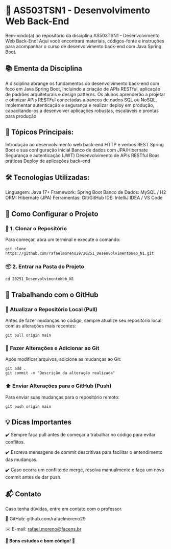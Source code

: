 # 📌 AS503TSN1 - Desenvolvimento Web Back-End
Bem-vindo(a) ao repositório da disciplina AS503TSN1 - Desenvolvimento Web Back-End! Aqui você encontrará materiais, códigos-fonte e instruções para acompanhar o curso de desenvolvimento back-end com Java Spring Boot.

## 📚 Ementa da Disciplina
A disciplina abrange os fundamentos do desenvolvimento back-end com foco em Java Spring Boot, incluindo a criação de APIs RESTful, aplicação de padrões arquiteturais e design patterns. Os alunos aprenderão a projetar e otimizar APIs RESTFul conectadas a bancos de dados SQL ou NoSQL, implementar autenticação e segurança e realizar deploy em produção, capacitando-os a desenvolver aplicações robustas, escaláveis e prontas para produção

## 📌 Tópicos Principais:
Introdução ao desenvolvimento web back-end
HTTP e verbos REST
Spring Boot e sua configuração inicial
Banco de dados com JPA/Hibernate
Segurança e autenticação (JWT)
Desenvolvimento de APIs RESTful
Boas práticas
Deploy de aplicações back-end

## 🛠️ Tecnologias Utilizadas:
Linguagem: Java 17+
Framework: Spring Boot
Banco de Dados: MySQL / H2
ORM: Hibernate (JPA)
Ferramentas: Git/GitHub
IDE: IntelliJ IDEA / VS Code

## 🚀 Como Configurar o Projeto
### 🔽 1. Clonar o Repositório
Para começar, abra um terminal e execute o comando:
```
git clone https://github.com/rafaelmoreno29/20251_DesenvolvimentoWeb_N1.git
```
### 📦 2. Entrar na Pasta do Projeto
```
cd 20251_DesenvolvimentoWeb_N1
```
## 📝 Trabalhando com o GitHub

### 🔄 Atualizar o Repositório Local (Pull)
Antes de fazer mudanças no código, sempre atualize seu repositório local com as alterações mais recentes:

```
git pull origin main
```
### 📝 Fazer Alterações e Adicionar ao Git
Após modificar arquivos, adicione as mudanças ao Git:
```
git add .
git commit -m "Descrição da alteração realizada"
```
### ⬆️ Enviar Alterações para o GitHub (Push)
Para enviar suas mudanças para o repositório remoto:
```
git push origin main
```
## 💡 Dicas Importantes
✔️ Sempre faça pull antes de começar a trabalhar no código para evitar conflitos.

✔️ Escreva mensagens de commit descritivas para facilitar o entendimento das mudanças.

✔️ Caso ocorra um conflito de merge, resolva manualmente e faça um novo commit antes de dar push.

## 📬 Contato
Caso tenha dúvidas, entre em contato com o professor.

🔗 GitHub: github.com/rafaelmoreno29

✉️ E-mail: rafael.moreno@facens.br

**🚀 Bons estudos e bom código! 🚀**
